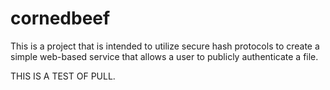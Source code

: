 cornedbeef
==========
This is a project that is intended to utilize secure hash protocols to create a simple web-based service that allows a user to publicly authenticate a file.


THIS IS A TEST OF PULL.
